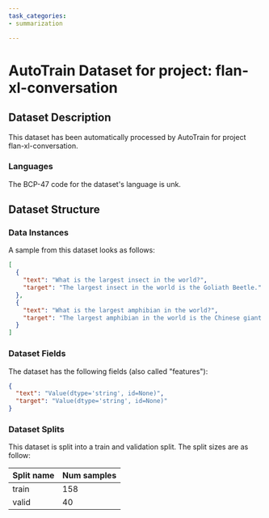 ```yaml
---
task_categories:
- summarization

---
```

# AutoTrain Dataset for project: flan-xl-conversation

## Dataset Description

This dataset has been automatically processed by AutoTrain for project flan-xl-conversation.

### Languages

The BCP-47 code for the dataset's language is unk.

## Dataset Structure

### Data Instances

A sample from this dataset looks as follows:

```json
[
  {
    "text": "What is the largest insect in the world?",
    "target": "The largest insect in the world is the Goliath Beetle."
  },
  {
    "text": "What is the largest amphibian in the world?",
    "target": "The largest amphibian in the world is the Chinese giant salamander."
  }
]
```

### Dataset Fields

The dataset has the following fields (also called "features"):

```json
{
  "text": "Value(dtype='string', id=None)",
  "target": "Value(dtype='string', id=None)"
}
```

### Dataset Splits

This dataset is split into a train and validation split. The split sizes are as follow:

| Split name   | Num samples         |
| ------------ | ------------------- |
| train        | 158 |
| valid        | 40 |

